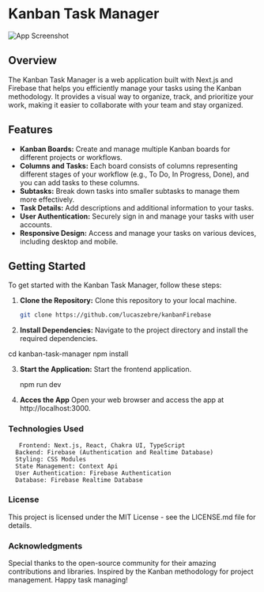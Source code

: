 # Kanban Task Manager
![App Screenshot](/public/assets/Kanban.jpg)

## Overview

The Kanban Task Manager is a web application built with Next.js and Firebase that helps you efficiently manage your tasks using the Kanban methodology. It provides a visual way to organize, track, and prioritize your work, making it easier to collaborate with your team and stay organized.



## Features

- **Kanban Boards:** Create and manage multiple Kanban boards for different projects or workflows.
- **Columns and Tasks:** Each board consists of columns representing different stages of your workflow (e.g., To Do, In Progress, Done), and you can add tasks to these columns.
- **Subtasks:** Break down tasks into smaller subtasks to manage them more effectively.
- **Task Details:** Add descriptions and additional information to your tasks.
- **User Authentication:** Securely sign in and manage your tasks with user accounts.
- **Responsive Design:** Access and manage your tasks on various devices, including desktop and mobile.

## Getting Started

To get started with the Kanban Task Manager, follow these steps:

1. **Clone the Repository:** Clone this repository to your local machine.

   ```bash
   git clone https://github.com/lucaszebre/kanbanFirebase
   
2.  **Install Dependencies:** Navigate to the project directory and install the required dependencies.


   cd kanban-task-manager
    npm install

3. **Start the Application:** Start the frontend application.

    npm run dev

4. **Acces the App** Open your web browser and access the app at http://localhost:3000.

### Technologies Used

       Frontend: Next.js, React, Chakra UI, TypeScript
      Backend: Firebase (Authentication and Realtime Database)
      Styling: CSS Modules
      State Management: Context Api
      User Authentication: Firebase Authentication
      Database: Firebase Realtime Database

### License
This project is licensed under the MIT License - see the LICENSE.md file for details.

### Acknowledgments
Special thanks to the open-source community for their amazing contributions and libraries.
Inspired by the Kanban methodology for project management.
Happy task managing!
